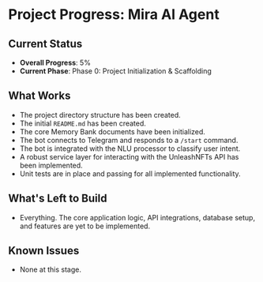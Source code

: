 # Project Progress: Mira AI Agent

## Current Status
- **Overall Progress**: 5%
- **Current Phase**: Phase 0: Project Initialization & Scaffolding

## What Works
- The project directory structure has been created.
- The initial `README.md` has been created.
- The core Memory Bank documents have been initialized.
- The bot connects to Telegram and responds to a `/start` command.
- The bot is integrated with the NLU processor to classify user intent.
- A robust service layer for interacting with the UnleashNFTs API has been implemented.
- Unit tests are in place and passing for all implemented functionality.

## What's Left to Build
- Everything. The core application logic, API integrations, database setup, and features are yet to be implemented.

## Known Issues
- None at this stage.

